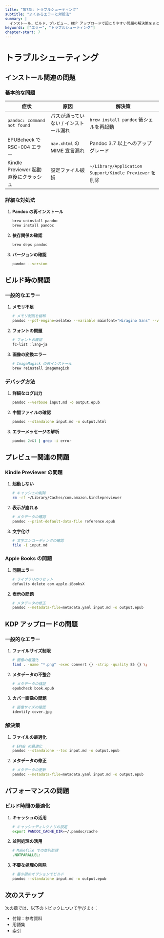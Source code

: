 ```yaml
---
title: "第7章: トラブルシューティング"
subtitle: "よくあるエラーと対処法"
summary: |
  インストール、ビルド、プレビュー、KDP アップロードで起こりやすい問題の解決策をまとめます。
keywords: ["エラー", "トラブルシューティング"]
chapter-start: 7
---
```


# トラブルシューティング

## インストール関連の問題

### 基本的な問題

| 症状                                   | 原因                                   | 解決策                                     |
|----------------------------------------|----------------------------------------|--------------------------------------------|
| `pandoc: command not found`            | パスが通っていない / インストール漏れ | `brew install pandoc` 後シェルを再起動    |
| EPUBcheck で RSC-004 エラー            | `nav.xhtml` の MIME 宣言漏れ           | Pandoc 3.7 以上へのアップグレード         |
| Kindle Previewer 起動直後にクラッシュ  | 設定ファイル破損                       | `~/Library/Application Support/Kindle Previewer` を削除 |

### 詳細な対処法

1. **Pandoc の再インストール**
   ```bash
   brew uninstall pandoc
   brew install pandoc
   ```

2. **依存関係の確認**
   ```bash
   brew deps pandoc
   ```

3. **バージョンの確認**
   ```bash
   pandoc --version
   ```

## ビルド時の問題

### 一般的なエラー

1. **メモリ不足**
   ```bash
   # メモリ制限を緩和
   pandoc --pdf-engine=xelatex --variable mainfont="Hiragino Sans" --variable CJKmainfont="Hiragino Sans"
   ```

2. **フォントの問題**
   ```bash
   # フォントの確認
   fc-list :lang=ja
   ```

3. **画像の変換エラー**
   ```bash
   # ImageMagick の再インストール
   brew reinstall imagemagick
   ```

### デバッグ方法

1. **詳細なログ出力**
   ```bash
   pandoc --verbose input.md -o output.epub
   ```

2. **中間ファイルの確認**
   ```bash
   pandoc --standalone input.md -o output.html
   ```

3. **エラーメッセージの解析**
   ```bash
   pandoc 2>&1 | grep -i error
   ```

## プレビュー関連の問題

### Kindle Previewer の問題

1. **起動しない**
   ```bash
   # キャッシュの削除
   rm -rf ~/Library/Caches/com.amazon.kindlepreviewer
   ```

2. **表示が崩れる**
   ```bash
   # メタデータの確認
   pandoc --print-default-data-file reference.epub
   ```

3. **文字化け**
   ```bash
   # 文字エンコーディングの確認
   file -I input.md
   ```

### Apple Books の問題

1. **同期エラー**
   ```bash
   # ライブラリのリセット
   defaults delete com.apple.iBooksX
   ```

2. **表示の問題**
   ```bash
   # メタデータの修正
   pandoc --metadata-file=metadata.yaml input.md -o output.epub
   ```

## KDP アップロードの問題

### 一般的なエラー

1. **ファイルサイズ制限**
   ```bash
   # 画像の最適化
   find . -name "*.png" -exec convert {} -strip -quality 85 {} \;
   ```

2. **メタデータの不整合**
   ```bash
   # メタデータの検証
   epubcheck book.epub
   ```

3. **カバー画像の問題**
   ```bash
   # 画像サイズの確認
   identify cover.jpg
   ```

### 解決策

1. **ファイルの最適化**
   ```bash
   # EPUB の最適化
   pandoc --standalone --toc input.md -o output.epub
   ```

2. **メタデータの修正**
   ```bash
   # メタデータの更新
   pandoc --metadata-file=metadata.yaml input.md -o output.epub
   ```

## パフォーマンスの問題

### ビルド時間の最適化

1. **キャッシュの活用**
   ```bash
   # キャッシュディレクトリの設定
   export PANDOC_CACHE_DIR=~/.pandoc/cache
   ```

2. **並列処理の活用**
   ```makefile
   # Makefile での並列処理
   .NOTPARALLEL:
   ```

3. **不要な処理の削除**
   ```bash
   # 最小限のオプションでビルド
   pandoc --standalone input.md -o output.epub
   ```



## 次のステップ

次の章では、以下のトピックについて学びます：

- 付録：参考資料
- 用語集
- 索引

